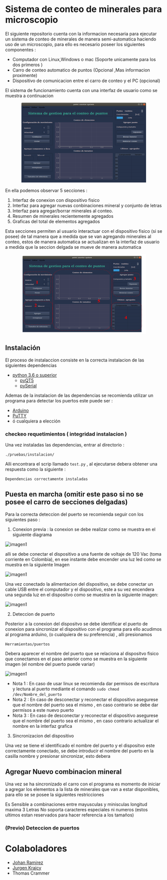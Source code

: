# Sistema de conteo de minerales para microscopio 

El siguiente repositorio cuenta con la informacion necesaria para ejecutar un sistema de conteo de minerales de manera semi-automatica haciendo uso de un microscopio, para ello es necesario poseer los siguientes componentes :

 - Computador con Linux,Windows o mac (Soporte unicamente para los dos primeros )
 - Carro de conteo automatico de puntos (Opcional ,Mas informacion proximente)
 - Dispositivo de comunicacion entre el carro de conteo y el PC (opcional)

El sistema de funcionamiento cuenta con una interfaz de usuario como se muestra a continuacion 
<p align="center">
 <img src="https://raw.githubusercontent.com/joaramirezra/Microscopio/master/Imagenes/Readme/interfazV1.png" width="400" height="255">
</p>

En ella podemos observar 5 secciones :

 1. Interfaz de conexion con dispositivo fisico
 2. Interfaz para agregar nuevas conbinaciones mineral y conjunto de letras
 3. Interfaz para agregar/borrar minerales al conteo.
 4. Resumen de minerales recientemente agregados
 5. Graficas del total de elementos agregados
 
Esta secciones permiten al usuario interactuar con el dispositivo fisico (si se posee) de tal manera que a medida que se van agregando minerales al conteo, estos de manera automatica se actualizan en la interfaz de usuario a medida que la seccion delgada se mueve de manera automatica 

<p align="center">
<img src="https://raw.githubusercontent.com/joaramirezra/Microscopio/master/Imagenes/Readme/Untitled%20drawing.png" width="400" height="255" >
</p>

## Instalación 

El proceso de instalaccion consiste en la correcta instalacion de las siguientes dependencias 
 - [python 3.6 o superior](https://www.python.org/downloads/)
    - [pyQT5](https://pypi.org/project/PyQt5/)
    - [pySerial](https://pyserial.readthedocs.io/en/latest/pyserial.html#installation)
  
Ademas de la  instalacion de las dependencias se recomienda utilizar un programa para detectar los puertos este puede ser :
- [Arduino](https://www.arduino.cc/en/software)
- [PuTTY](https://www.putty.org/)
- ó cualquiera a elección 

### checkeo requetimientos ( integridad instalacion )

Una vez instaladas las dependencias, entrar al directorio :

```
./pruebas/instalacion/
```

Alli encontrara el scrip llamado `test.py` , al ejecutarse debera obtener una respuesta como la siguiente : 

``` 
Dependencias correctamente instaladas
```

## Puesta en marcha (omitir este paso si no se posee el carro de secciones delgadas)

Para la correcta deteccion del puerto se recomienda seguir con los siguientes paso :
 1. Conexion previa : la conexion se debe realizar como se muestra en el siguiente diagrama
 
 ![imagen1]()
 
  alli se debe conectar el dispositivo a una fuente de voltaje de 120 Vac (toma corriente en Colombia), en ese instante debe encender una luz led como se muestra en la siguiente Imagen 
 
 ![imagen1]()

  Una vez conectado la alimentacion del dispositivo, se debe conectar un cable USB entre el computador y el dispositivo, este a su vez encendera una segunda luz en el dispositvo como se muestra en la siguiente imagen:

 ![imagen1]()
 
 2. Deteccion de puerto 
 
 Posterior a la conexion del dispositvo se debe identificar el puerto de conexion para sincronizar el dispositivo con el programa para ello acudimos al programa arduino, (o cualquiera de su preferencia) , alli presionamos
 
``` 
Herramientas/puertos
```
 Debera aparecer el nombre del puerto que se relaciona al dispositvo fisico que conectamos en el paso anterior como se muestra en la siguiente imagen (el nombre del puerto puede variar)
 
 ![imagen1]()
 
  - Nota 1 : En caso de usar linux se recomienda dar permisos de escritura y lectura al puerto mediante el comando `sudo chmod /dev/Nombre_del_puerto` 
  - Nota 2 : En caso de desconectar y reconectar el dispositivo asegurese que el nombre del puerto sea el mismo , en caso contrario se debe dar permisos a este nuevo puerto
  - Nota 3 : En caso de desconectar y reconectar el dispositivo asegurese que el nombre del puerto sea el mismo , en caso contrario actualizar el nombre en la interfaz grafica 
 
 3. Sincronizacion del dispositivo 
 
 Una vez se tiene el identificado el nombre del puerto y el dispositvo este correctamente conectado, se debe introducir el nombre del puerto en la casilla nombre y presionar sincronizar, esto debera 
  
## Agregar Nuevo combinacion mineral 

Una vez se ha sincronizado el carro con el programa es momento de iniciar a agregar los elementos a la lista de minerales que van a estar disponibles, para ello se se posee la siguientes restricciones

Es Sensible a combinaciones entre mayusculas y minisculas
longitud maxima  3 Letras
No soporta caracteres especiales ni numeros (estos ultimos estan reservados para hacer referencia a los tamaños)




### (Previo) Deteccion de puertos 
  
  
# Colaboladores 

- [Johan Ramirez](https://github.com/joaramirezra)
- [Jurgen Krajcy](https://github.com/JurgenHK)
- Thomas Crammer
